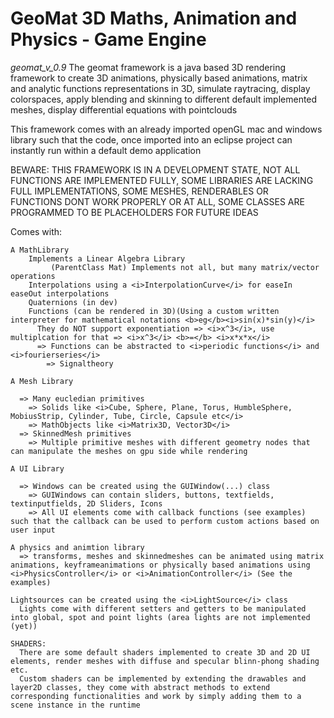 <h1>GeoMat 3D Maths, Animation and Physics - Game Engine</h1>

<i>geomat_v_0.9</i>
The geomat framework is a java based 3D rendering framework to create 3D animations, physically based animations, matrix and analytic functions representations in 3D, simulate raytracing, display colorspaces, apply blending and skinning to different default implemented meshes, display differential equations with pointclouds

This framework comes with an already imported openGL mac and windows library such that the code, once imported into an eclipse project can instantly run within a default demo application

BEWARE:
  THIS FRAMEWORK IS IN A DEVELOPMENT STATE, NOT ALL FUNCTIONS ARE IMPLEMENTED FULLY, SOME LIBRARIES ARE LACKING FULL IMPLEMENTATIONS, SOME MESHES, RENDERABLES OR           
  FUNCTIONS DONT WORK PROPERLY OR AT ALL, SOME CLASSES ARE PROGRAMMED TO BE PLACEHOLDERS FOR FUTURE IDEAS

Comes with:
  
    A MathLibrary 
        Implements a Linear Algebra Library 
             (ParentClass Mat) Implements not all, but many matrix/vector operations
        Interpolations using a <i>InterpolationCurve</i> for easeIn easeOut interpolations
        Quaternions (in dev)
        Functions (can be rendered in 3D)(Using a custom written interpreter for mathematical notations <b>eg</b><i>sin(x)*sin(y)</i>
          They do NOT support exponentiation => <i>x^3</i>, use multiplcation for that => <i>x^3</i> <b>=</b> <i>x*x*x</i>
          => Functions can be abstracted to <i>periodic functions</i> and <i>fourierseries</i>
            => Signaltheory
            
    A Mesh Library
    
      => Many eucledian primitives
        => Solids like <i>Cube, Sphere, Plane, Torus, HumbleSphere, MobiusStrip, Cylinder, Tube, Circle, Capsule etc</i>
        => MathObjects like <i>Matrix3D, Vector3D</i>
      => SkinnedMesh primitives
        => Multiple primitive meshes with different geometry nodes that can manipulate the meshes on gpu side while rendering
        
    A UI Library
    
      => Windows can be created using the GUIWindow(...) class
        => GUIWindows can contain sliders, buttons, textfields, textinputfields, 2D Sliders, Icons 
        => All UI elements come with callback functions (see examples) such that the callback can be used to perform custom actions based on user input
        
    A physics and animtion library
      => transforms, meshes and skinnedmeshes can be animated using matrix animations, keyframeanimations or physically based animations using <i>PhysicsController</i> or <i>AnimationController</i> (See the examples)
      
    Lightsources can be created using the <i>LightSource</i> class
      Lights come with different setters and getters to be manipulated into global, spot and point lights (area lights are not implemented (yet))
    
    SHADERS:
      There are some default shaders implemented to create 3D and 2D UI elements, render meshes with diffuse and specular blinn-phong shading etc.
      Custom shaders can be implemented by extending the drawables and layer2D classes, they come with abstract methods to extend corresponding functionalities and work by simply adding them to a scene instance in the runtime
      

